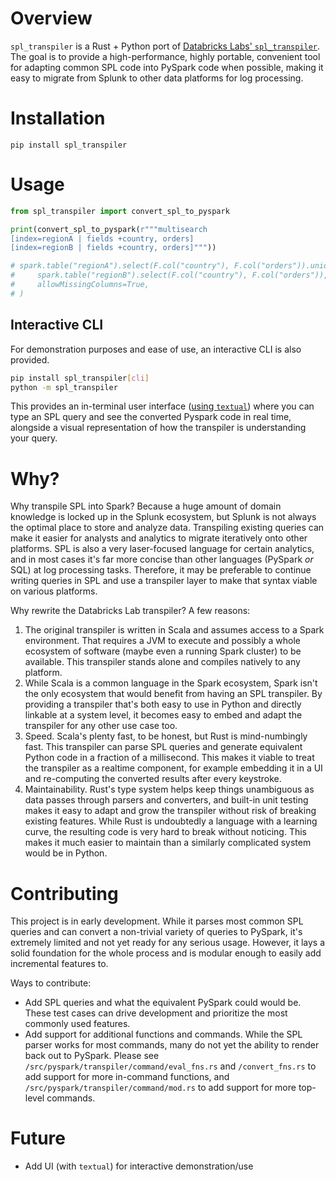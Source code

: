 # Overview

`spl_transpiler` is a Rust + Python port of [Databricks Labs' `spl_transpiler`](https://github.com/databrickslabs/transpiler).
The goal is to provide a high-performance, highly portable, convenient tool for adapting common SPL code into PySpark code when possible, making it easy to migrate from Splunk to other data platforms for log processing.

# Installation

```pip install spl_transpiler```

# Usage

```python
from spl_transpiler import convert_spl_to_pyspark

print(convert_spl_to_pyspark(r"""multisearch
[index=regionA | fields +country, orders]
[index=regionB | fields +country, orders]"""))

# spark.table("regionA").select(F.col("country"), F.col("orders")).unionByName(
#     spark.table("regionB").select(F.col("country"), F.col("orders")),
#     allowMissingColumns=True,
# )
```

## Interactive CLI

For demonstration purposes and ease of use, an interactive CLI is also provided.

```bash
pip install spl_transpiler[cli]
python -m spl_transpiler
```

This provides an in-terminal user interface ([using `textual`](https://github.com/Textualize/textual)) where you can type an SPL query and see the converted Pyspark code in real time, alongside a visual representation of how the transpiler is understanding your query.

# Why?

Why transpile SPL into Spark?
Because a huge amount of domain knowledge is locked up in the Splunk ecosystem, but Splunk is not always the optimal place to store and analyze data.
Transpiling existing queries can make it easier for analysts and analytics to migrate iteratively onto other platforms.
SPL is also a very laser-focused language for certain analytics, and in most cases it's far more concise than other languages (PySpark _or_ SQL) at log processing tasks.
Therefore, it may be preferable to continue writing queries in SPL and use a transpiler layer to make that syntax viable on various platforms.

Why rewrite the Databricks Lab transpiler?
A few reasons:
1. The original transpiler is written in Scala and assumes access to a Spark environment. That requires a JVM to execute and possibly a whole ecosystem of software (maybe even a running Spark cluster) to be available. This transpiler stands alone and compiles natively to any platform.
2. While Scala is a common language in the Spark ecosystem, Spark isn't the only ecosystem that would benefit from having an SPL transpiler. By providing a transpiler that's both easy to use in Python and directly linkable at a system level, it becomes easy to embed and adapt the transpiler for any other use case too.
3. Speed. Scala's plenty fast, to be honest, but Rust is mind-numbingly fast. This transpiler can parse SPL queries and generate equivalent Python code in a fraction of a millisecond. This makes it viable to treat the transpiler as a realtime component, for example embedding it in a UI and re-computing the converted results after every keystroke.
4. Maintainability. Rust's type system helps keep things unambiguous as data passes through parsers and converters, and built-in unit testing makes it easy to adapt and grow the transpiler without risk of breaking existing features. While Rust is undoubtedly a language with a learning curve, the resulting code is very hard to break without noticing. This makes it much easier to maintain than a similarly complicated system would be in Python.

# Contributing

This project is in early development.
While it parses most common SPL queries and can convert a non-trivial variety of queries to PySpark, it's extremely limited and not yet ready for any serious usage.
However, it lays a solid foundation for the whole process and is modular enough to easily add incremental features to.

Ways to contribute:
- Add SPL queries and what the equivalent PySpark could would be. These test cases can drive development and prioritize the most commonly used features.
- Add support for additional functions and commands. While the SPL parser works for most commands, many do not yet the ability to render back out to PySpark. Please see `/src/pyspark/transpiler/command/eval_fns.rs` and `/convert_fns.rs` to add support for more in-command functions, and `/src/pyspark/transpiler/command/mod.rs` to add support for more top-level commands.

# Future

- Add UI (with `textual`) for interactive demonstration/use
